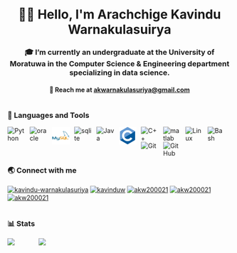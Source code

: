 
<h1 align="center">👋🏾 Hello, I'm Arachchige Kavindu Warnakulasuirya</h1>
<h3 align="center">🎓 I’m currently an undergraduate at the University of Moratuwa in the Computer Science & Engineering department specializing in data science.</h3>
<h4 align="center"> 📧 Reach me at <a href="mailto:akwarnakulasuriya@gmail.com"> akwarnakulasuriya@gmail.com </a> </h4>

#

<h3 align="left">  🧰 Languages and Tools</h3>
<p align="left"> 
<img align="left" alt="Python" width="40px" style="padding-right:10px;" src="https://cdn.jsdelivr.net/gh/devicons/devicon/icons/python/python-plain.svg" />
<img align="left" alt="oracle" width="40px" style="padding-right:10px;" src="https://cdn.jsdelivr.net/gh/devicons/devicon/icons/oracle/oracle-original.svg"/>
<img align="left" alt="mysql" width="40px" style="padding-right:10px;" src="https://raw.githubusercontent.com/devicons/devicon/master/icons/mysql/mysql-original-wordmark.svg"/>
<img align="left" alt="sqlite" width="40px" style="padding-right:10px;" src="https://www.vectorlogo.zone/logos/sqlite/sqlite-icon.svg"/>

    
<img align="left" alt="Java" width="40px" style="padding-right:10px;" src="https://cdn.jsdelivr.net/gh/devicons/devicon/icons/java/java-original.svg"/>
<img align="left" alt="c" width="40px" style="padding-right:10px;" src="https://raw.githubusercontent.com/devicons/devicon/master/icons/c/c-original.svg"/>
<img align="left" alt="C++" width="40px" style="padding-right:10px;" src="https://cdn.jsdelivr.net/gh/devicons/devicon/icons/cplusplus/cplusplus-line.svg" />
<img align="left" alt="matlab" width="40px" style="padding-right:10px;" src="https://upload.wikimedia.org/wikipedia/commons/2/21/Matlab_Logo.png"/>

<img align="left" alt="Linux" width="40px" style="padding-right:10px;" src="https://cdn.jsdelivr.net/gh/devicons/devicon/icons/linux/linux-original.svg" />
<img align="left" alt="Bash" width="40px" style="padding-right:10px;" src="https://cdn.jsdelivr.net/gh/devicons/devicon/icons/bash/bash-original.svg" />
<img align="left" alt="Git" width="40px" style="padding-right:10px;" src="https://cdn.jsdelivr.net/gh/devicons/devicon/icons/git/git-original.svg" />
<img align="left" alt="GitHub" width="40px" style="padding-right:10px;" src="https://th.bing.com/th/id/R.c0776591c732085d0bfae5e56af429a7?rik=ogDdmn4vF3KFqA&pid=ImgRaw&r=0g" />
<br />
</p>
</br>

#

<h3 align="left">🌏 Connect with me</h3>
<p align="left">
<a href="https://linkedin.com/in/kavindu-warnakulasuriya" target="blank"><img align="center" src="https://raw.githubusercontent.com/rahuldkjain/github-profile-readme-generator/master/src/images/icons/Social/linked-in-alt.svg" alt="kavindu-warnakulasuriya" height="30" width="40" /></a>
<a href="https://kaggle.com/kavinduw" target="blank"><img align="center" src="https://raw.githubusercontent.com/rahuldkjain/github-profile-readme-generator/master/src/images/icons/Social/kaggle.svg" alt="kavinduw" height="30" width="40" /></a>
<a href="https://twitter.com/akw200021" target="blank"><img align="center" src="https://raw.githubusercontent.com/rahuldkjain/github-profile-readme-generator/master/src/images/icons/Social/twitter.svg" alt="akw200021" height="30" width="40" /></a>
<a href="https://www.facebook.com/kavindu.warnakulasuriya.9" target="blank"><img align="center" src="https://github.com/rahuldkjain/github-profile-readme-generator/blob/master/src/images/icons/Social/facebook.svg" alt="akw200021" height="30" width="40" /></a>
<a href="https://www.instagram.com/_akw2000_/" target="blank"><img align="center" src="https://github.com/rahuldkjain/github-profile-readme-generator/blob/master/src/images/icons/Social/instagram.svg" alt="akw200021" height="30" width="40" /></a>

</p>

#

### 📊 Stats
<p align="left">
  <img  src="https://github-readme-stats.vercel.app/api?username=akw2000&show_icons=true&theme=github_dark" style="margin-right: 50px"/>
  <img  src="https://github-readme-stats.vercel.app/api/top-langs/?username=akw2000&theme=github_dark&langs_count=8&layout=compact" />
</p>


<!---
akw2000/akw2000 is a ✨ special ✨ repository because its `README.md` (this file) appears on your GitHub profile.
You can click the Preview link to take a look at your changes.
--->
